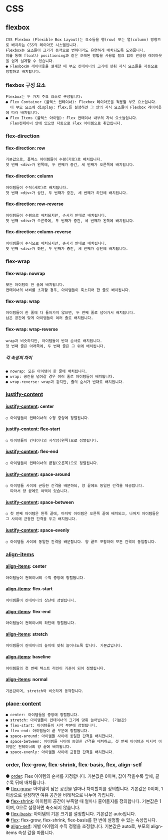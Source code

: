 # CSS
## flexbox
```
CSS Flexbox (Flexible Box Layout)는 요소들을 행(row) 또는 열(column) 방향으로 배치하는 CSS의 레이아웃 시스템입니다. 
Flexbox는 요소들이 크기가 동적으로 변하더라도 유연하게 배치되도록 도와줍니다. 
이를 통해 float나 positioning과 같은 오래된 방법을 사용할 필요 없이 반응형 레이아웃을 쉽게 설계할 수 있습니다.
● Flexbox는 레이아웃을 설계할 때 부모 컨테이너의 크기에 맞춰 자식 요소들을 자동으로 정렬하고 배치합니다.
```
### flexbox 구성 요소
```
Flexbox는 두 가지 주요 요소로 구성됩니다:
● Flex Container (플렉스 컨테이너): Flexbox 레이아웃을 적용할 부모 요소입니다. 
  이 부모 요소에 display: flex;를 설정하면 그 안의 자식 요소들이 Flexbox 레이아웃에 따라 배치됩니다.
● Flex Items (플렉스 아이템): Flex 컨테이너 내부의 자식 요소들입니다. 
  Flex컨테이너 안에 있으면 자동으로 Flex 아이템으로 취급됩니다.
```
### flex-direction
#### flex-direction: row
```
기본값으로, 플렉스 아이템들이 수평(가로)로 배치됩니다.
첫 번째 <div>가 왼쪽에, 두 번째가 중간, 세 번째가 오른쪽에 배치됩니다.
```
#### flex-direction: column
```
아이템들이 수직(세로)로 배치됩니다. 
첫 번째 <div>가 상단, 두 번째가 중간, 세 번째가 하단에 배치됩니다.
```
#### flex-direction: row-reverse
```
아이템들이 수평으로 배치되지만, 순서가 반대로 배치됩니다. 
첫 번째 <div>가 오른쪽에, 두 번째가 중간, 세 번째가 왼쪽에 배치됩니다.
```
#### flex-direction: column-reverse
```
아이템들이 수직으로 배치되지만, 순서가 반대로 배치됩니다. 
첫 번째 <div>가 하단, 두 번째가 중간, 세 번째가 상단에 배치됩니다.
```
### flex-wrap
#### flex-wrap: nowrap
```
모든 아이템이 한 줄에 배치됩니다. 
컨테이너의 너비를 초과할 경우, 아이템들이 축소되어 한 줄로 배치됩니다.
```
#### flex-wrap: wrap
```
아이템들이 한 줄에 다 들어가지 않으면, 두 번째 줄로 넘어가서 배치됩니다. 
남은 공간에 맞게 아이템들이 여러 줄로 배치됩니다.
```
#### flex-wrap: wrap-reverse
```
wrap과 비슷하지만, 아이템들이 반대 순서로 배치됩니다. 
첫 번째 줄은 아래쪽에, 두 번째 줄은 그 위에 배치됩니다.
```
##### 각 속성의 차이
```
● nowrap: 모든 아이템이 한 줄에 배치됩니다.
● wrap: 공간을 넘어갈 경우 여러 줄로 아이템들이 배치됩니다.
● wrap-reverse: wrap과 같지만, 줄의 순서가 반대로 배치됩니다.
```
### [justify-content](https://developer.mozilla.org/ko/docs/Web/CSS/justify-content)
#### [justify-content](https://developer.mozilla.org/ko/docs/Web/CSS/justify-content): center
```
○ 아이템들이 컨테이너의 수평 중앙에 정렬됩니다.
```
#### [justify-content](https://developer.mozilla.org/ko/docs/Web/CSS/justify-content): flex-start
```
○ 아이템들이 컨테이너의 시작점(왼쪽)으로 정렬됩니다.
```
#### [justify-content](https://developer.mozilla.org/ko/docs/Web/CSS/justify-content): flex-end
```
○ 아이템들이 컨테이너의 끝점(오른쪽)으로 정렬됩니다.
```
#### [justify-content](https://developer.mozilla.org/ko/docs/Web/CSS/justify-content): space-around
```
○ 아이템들 사이에 균등한 간격을 배분하되, 양 끝에도 동일한 간격을 제공합니다. 
  따라서 양 끝에도 여백이 있습니다.
```
#### [justify-content](https://developer.mozilla.org/ko/docs/Web/CSS/justify-content): space-between
```
○ 첫 번째 아이템은 왼쪽 끝에, 마지막 아이템은 오른쪽 끝에 배치되고, 나머지 아이템들은 그 사이에 균등한 간격을 두고 배치됩니다.
```
#### [justify-content](https://developer.mozilla.org/ko/docs/Web/CSS/justify-content): space-evenly
```
○ 아이템들 사이에 동일한 간격을 배분합니다. 양 끝도 포함하여 모든 간격이 동일합니다.
```
### [align-items](https://developer.mozilla.org/ko/docs/Web/CSS/align-items)
#### [align-items](https://developer.mozilla.org/ko/docs/Web/CSS/align-items): center
```
아이템들이 컨테이너의 수직 중앙에 정렬됩니다.
```
#### [align-items](https://developer.mozilla.org/ko/docs/Web/CSS/align-items): flex-start
```
아이템들이 컨테이너의 상단에 정렬됩니다.
```
#### [align-items](https://developer.mozilla.org/ko/docs/Web/CSS/align-items): flex-end
```
아이템들이 컨테이너의 하단에 정렬됩니다.
```
#### [align-items](https://developer.mozilla.org/ko/docs/Web/CSS/align-items): stretch
```
아이템들이 컨테이너의 높이에 맞춰 늘어나도록 합니다. 기본값입니다.
```
#### [align-items](https://developer.mozilla.org/ko/docs/Web/CSS/align-items): baseline
```
아이템들의 첫 번째 텍스트 라인이 기준이 되어 정렬됩니다.
```
#### [align-items](https://developer.mozilla.org/ko/docs/Web/CSS/align-items): normal
```
기본값이며, stretch와 비슷하게 동작합니다.
```
### [place-content](https://developer.mozilla.org/ko/docs/Web/CSS/place-content)
```
● center: 아이템들을 중앙에 정렬합니다.
● stretch: 아이템들이 컨테이너의 크기에 맞춰 늘어납니다. (기본값)
● flex-start: 아이템들이 시작 부분에 정렬됩니다.
● flex-end: 아이템들이 끝 부분에 정렬됩니다.
● space-around: 아이템들 사이에 동일한 간격을 배치합니다.
● space-between: 아이템들 사이에 동일한 간격을 배치하고, 첫 번째 아이템과 마지막 아이템은 컨테이너의 양 끝에 배치됩니다.
● space-evenly: 아이템들 사이에 균등한 간격을 배치합니다.
```
### order, flex-grow, flex-shrink, flex-basis, flex, align-self
● [order](https://developer.mozilla.org/ko/docs/Web/CSS/order): Flex 아이템의 순서를 지정합니다. 기본값은 0이며, 값이 작을수록 앞에, 클수록 뒤에 배치됩니다.
<br>
● [flex-grow](https://developer.mozilla.org/ko/docs/Web/CSS/flex-grow): 아이템이 남은 공간을 얼마나 차지할지를 정의합니다. 기본값은 0이며, 1 이상으로 설정하면 여유 공간을 비례적으로 나누어 가집니다.
<br>
● [flex-shrink](https://developer.mozilla.org/ko/docs/Web/CSS/flex-shrink): 아이템이 공간이 부족할 때 얼마나 줄어들지를 정의합니다. 기본값은 1이며, 0으로 설정하면 축소되지 않습니다.
<br>
● [flex-basis](https://developer.mozilla.org/ko/docs/Web/CSS/flex-basis): 아이템의 기본 크기를 설정합니다. 기본값은 auto입니다.
<br>
● [flex](https://developer.mozilla.org/ko/docs/Web/CSS/flex): flex-grow, flex-shrink, flex-basis를 한 번에 설정할 수 있는 속성입니다.
<br>
● [align-self](https://developer.mozilla.org/en-US/docs/Web/CSS/align-self): 개별 아이템의 수직 정렬을 조정합니다. 기본값은 auto로, 부모의 align-items 속성 값을 따릅니다.
